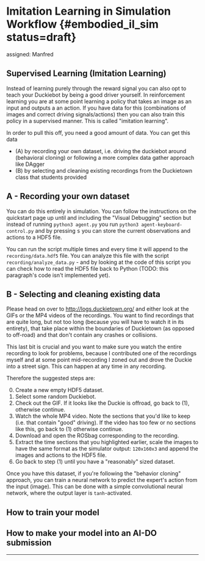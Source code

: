 # Imitation Learning in Simulation Workflow {#embodied_il_sim status=draft}

assigned: Manfred

## Supervised Learning (Imitation Learning)

Instead of learning purely through the reward signal you can also opt to teach your Duckiebot by being a good driver yourself. In reinforcement learning you are at some point learning a policy that takes an image as an input and outputs a an action. If you have data for this (combinations of images and correct driving signals/actions) then you can also train this policy in a supervised manner. This is called "imitation learning".

In order to pull this off, you need a good amount of data. You can get this data

- (A) by recording your own dataset, i.e. driving the duckiebot around (behavioral cloning) or following a more complex data gather approach like DAgger
- (B) by selecting and cleaning existing recordings from the Duckietown class that students provided

## A - Recording your own dataset

You can do this entirely in simulation. You can follow the instructions on the quickstart page up until and including the "Visual Debugging" section but instead of running `python3 agent.py` you run `python3 agent-keyboard-control.py` and by pressing <kbd>s</kbd> you can store the current observations and actions to a HDF5 file.
 
<!-- (more about this on the [Supervised/Imitation Learning page](#aido1-imitation-learning)).-->

You can run the script multiple times and every time it will append to the `recording/data.hdf5` file. You can analyze this file with the script `recording/analyze_data.py` - and by looking at the code of this script you can check how to read the HDF5 file back to Python (TODO: this paragraph's code isn't implemented yet).

## B - Selecting and cleaning existing data

Please head on over to http://logs.duckietown.org/ and either look at the GIFs or the MP4 videos of the recordings. You want to find recordings that are quite long, but not too long (because you will have to watch it in its entirety), that take place within the boundaries of Duckietown (as opposed to off-road) and that don't contain any crashes or collisions.

This last bit is crucial and you want to make sure you watch the entire recording to look for problems, because I contributed one of the recordings myself and at some point mid-recording I zoned out and drove the Duckie into a street sign. This can happen at any time in any recording.

Therefore the suggested steps are:

0. Create a new empty HDF5 dataset.
1. Select some random Duckiebot.
2. Check out the GIF. If it looks like the Duckie is offroad, go back to (1), otherwise continue.
3. Watch the whole MP4 video. Note the sections that you'd like to keep (i.e. that contain "good" driving). If the video has too few or no sections like this, go back to (1) otherwise continue.
4. Download and open the ROSbag corresponding to the recording.
5. Extract the time sections that you highlighted earlier, scale the images to have the same format as the simulator output: `120x160x3` and append the images and actions to the HDF5 file.
6. Go back to step (1) until you have a "reasonably" sized dataset.

Once you have this dataset, if you're following the "behavior cloning" approach, you can train a neural network to predict the expert's action from the input (image). This can be done with a simple convolutional neural network, where the output layer is `tanh`-activated.

<!--Check out more over at our [Supervised/Imitation Learning page](#aido1-imitation-learning).-->

## How to train your model


## How to make your model into an AI-DO submission

---
